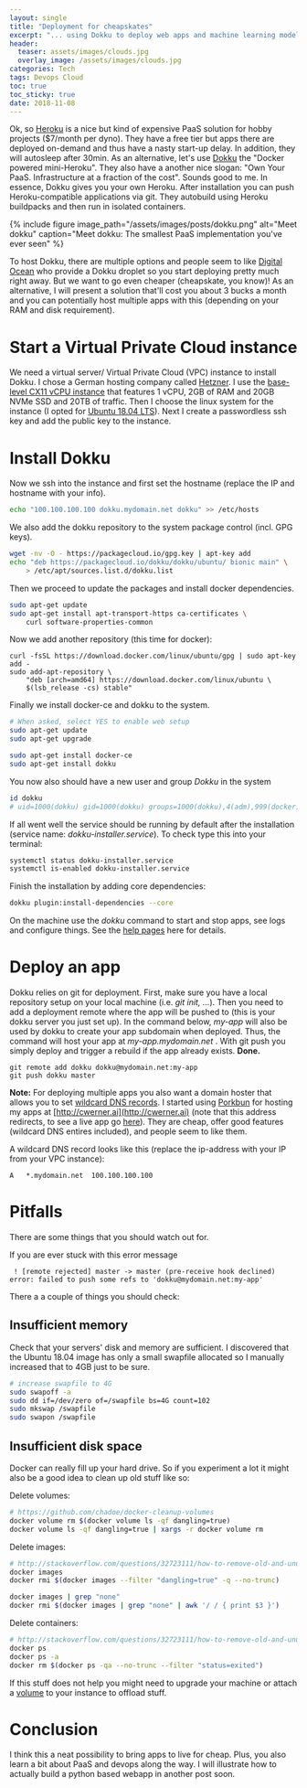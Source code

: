 ```yaml
---
layout: single
title: "Deployment for cheapskates"
excerpt: "... using Dokku to deploy web apps and machine learning models on your own PaaS system"
header:
  teaser: assets/images/clouds.jpg
  overlay_image: /assets/images/clouds.jpg
categories: Tech
tags: Devops Cloud
toc: true
toc_sticky: true
date: 2018-11-08
---
```


Ok, so [Heroku](https://www.heroku.com) is a nice but kind of expensive PaaS solution for hobby projects ($7/month per dyno). They have a free tier but apps there are deployed on-demand and thus have a nasty start-up delay. In addition, they will autosleep after 30min. As an alternative, let's use [Dokku](http://dokku.viewdocs.io/dokku/) the "Docker powered mini-Heroku". They also have a another nice slogan: "Own Your PaaS. Infrastructure at a fraction of the cost". Sounds good to me. In essence, Dokku gives you your own Heroku. After installation you can push Heroku-compatible applications via git. They autobuild using Heroku buildpacks and then run in isolated containers.  

{%
include figure 
image_path="/assets/images/posts/dokku.png" 
alt="Meet dokku" 
caption="Meet dokku: The smallest PaaS implementation you've ever seen"
%}

To host Dokku, there are multiple options and people seem to like [Digital Ocean](https://www.digitalocean.com) who provide a Dokku droplet so you start deploying pretty much right away. But we want to go even cheaper (cheapskate, you know)!  As an alternative, I will present a solution that'll cost you about 3 bucks a month and you can potentially host multiple apps with this (depending on your RAM and disk requirement).  

# Start a Virtual Private Cloud instance
We need a virtual server/ Virtual Private Cloud (VPC) instance to install Dokku. I chose a German hosting company called [Hetzner](https://www.hetzner.de). I use the [base-level CX11 vCPU instance](https://www.hetzner.de/cloud) that features 1 vCPU, 2GB of RAM and 20GB NVMe SSD and 20TB of traffic. Then I choose the linux system for the instance (I opted for [Ubuntu 18.04 LTS](http://releases.ubuntu.com/18.04/)). Next I create a passwordless ssh key and add the public key to the instance.

# Install Dokku
Now we ssh into the instance and first set the hostname (replace the IP and hostname with your info).
```bash
echo "100.100.100.100 dokku.mydomain.net dokku" >> /etc/hosts
```
We also add the dokku repository to the system package control (incl. GPG keys).
```bash
wget -nv -O - https://packagecloud.io/gpg.key | apt-key add
echo "deb https://packagecloud.io/dokku/dokku/ubuntu/ bionic main" \
    > /etc/apt/sources.list.d/dokku.list
```

Then we proceed to update the packages and install docker dependencies.
```bash
sudo apt-get update
sudo apt-get install apt-transport-https ca-certificates \
	curl software-properties-common
```

Now we add another repository (this time for docker):  
```
curl -fsSL https://download.docker.com/linux/ubuntu/gpg | sudo apt-key add -
sudo add-apt-repository \
    "deb [arch=amd64] https://download.docker.com/linux/ubuntu \
    $(lsb_release -cs) stable"
```

Finally we install docker-ce and dokku to the system.
```bash
# When asked, select YES to enable web setup
sudo apt-get update
sudo apt-get upgrade

sudo apt-get install docker-ce
sudo apt-get install dokku
```

You now also should have a new user and group *Dokku* in the system
```bash
id dokku
# uid=1000(dokku) gid=1000(dokku) groups=1000(dokku),4(adm),999(docker)
```

If all went well the service should be running by default after the installation (service name: *dokku-installer.service*). To check type this into your terminal:  

```bash
systemctl status dokku-installer.service
systemctl is-enabled dokku-installer.service
```

Finish the installation by adding core dependencies:
```bash
dokku plugin:install-dependencies --core
```

On the machine use the *dokku* command to start and stop apps, see logs and configure things. See the [help pages](http://dokku.viewdocs.io/dokku~v0.12.13/getting-started/installation) here for details.

# Deploy an app
Dokku relies on git for deployment. First, make sure you have a local repository setup on your local machine (i.e. *git init, ...*). Then you need to add a deployment remote where the app will be pushed to (this is your dokku server you just set up). In the command below, *my-app* will also be used by dokku to create your app subdomain when deployed. Thus, the command will host your app at *my-app.mydomain.net* . With git push you simply deploy and trigger a rebuild if the app already exists. **Done.** 

```
git remote add dokku dokku@mydomain.net:my-app
git push dokku master
```

**Note:** For deploying multiple apps you also want a domain hoster that allows you to set [wildcard DNS records](https://en.wikipedia.org/wiki/Wildcard_DNS_record). I started using [Porkbun](https://porkbun.com) for hosting my apps at [http://cwerner.ai](http://cwerner.ai) (note that this address redirects, to see a live app go [here](http://guitars.cwerner.ai)). They are cheap, offer good features (wildcard DNS entires included), and people seem to like them.

A wildcard DNS record looks like this (replace the ip-address with your IP from your VPC instance):  
```
A   *.mydomain.net  100.100.100.100  
```

# Pitfalls
There are some things that you should watch out for.

If you are ever stuck with this error message  
```
 ! [remote rejected] master -> master (pre-receive hook declined)
error: failed to push some refs to 'dokku@mydomain.net:my-app'
```

There a a couple of things you should check:  

## Insufficient memory
Check that your servers' disk and memory are sufficient. I discovered that the Ubuntu 18.04 image has only a small swapfile allocated so I manually increased that to 4GB just to be sure.

```bash
# increase swapfile to 4G
sudo swapoff -a
sudo dd if=/dev/zero of=/swapfile bs=4G count=102
sudo mkswap /swapfile
sudo swapon /swapfile
```

## Insufficient disk space

Docker can really fill up your hard drive. So if you experiment a lot it might also be a good idea to clean up old stuff like so:

Delete volumes:
```bash
# https://github.com/chadoe/docker-cleanup-volumes
docker volume rm $(docker volume ls -qf dangling=true)
docker volume ls -qf dangling=true | xargs -r docker volume rm
```

Delete images:
```bash
# http://stackoverflow.com/questions/32723111/how-to-remove-old-and-unused-docker-images
docker images
docker rmi $(docker images --filter "dangling=true" -q --no-trunc)

docker images | grep "none"
docker rmi $(docker images | grep "none" | awk '/ / { print $3 }')
```

Delete containers:
```bash
# http://stackoverflow.com/questions/32723111/how-to-remove-old-and-unused-docker-images
docker ps
docker ps -a
docker rm $(docker ps -qa --no-trunc --filter "status=exited")
```

If this stuff does not help you might need to upgrade your machine or attach a [volume](https://www.hetzner.de/cloud) to your instance to offload stuff.

# Conclusion
I think this a neat possibility to bring apps to live for cheap. Plus, you also learn a bit about PaaS and devops along the way. I will illustrate how to actually build a python based webapp in another post soon.
